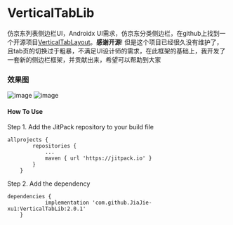 # VerticalTabLib
仿京东列表侧边栏UI，Androidx
UI需求，仿京东分类侧边栏，在github上找到一个开源项目[VerticalTabLayout](https://github.com/qstumn/VerticalTabLayout)。**感谢开源**! 但是这个项目已经很久没有维护了，且tab页的切换过于粗暴，不满足UI设计师的需求，在此框架的基础上，我开发了一套新的侧边栏框架，并贡献出来，希望可以帮助到大家

### 效果图
![image](https://github.com/JiaJie-xu1/VerticalTabLib/blob/master/demo1.gif)
![image](https://github.com/JiaJie-xu1/VerticalTabLib/blob/master/demo2.gif)


#### How To Use

Step 1. Add the JitPack repository to your build file


```
allprojects {
		repositories {
			...
			maven { url 'https://jitpack.io' }
		}
	}

```

Step 2. Add the dependency


```
dependencies {
	        implementation 'com.github.JiaJie-xu1:VerticalTabLib:2.0.1'
	}
```
